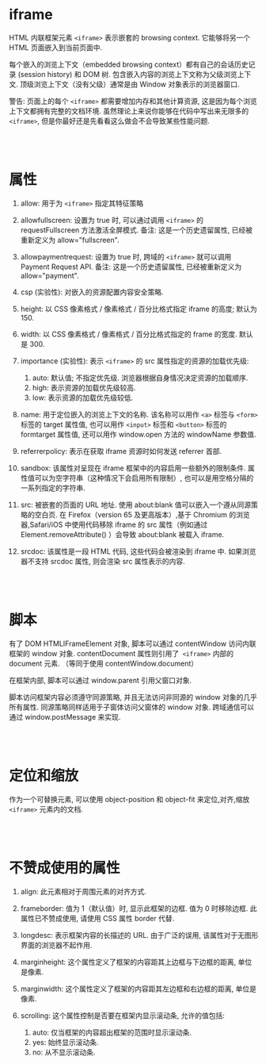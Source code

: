 # iframe

HTML 内联框架元素 `<iframe>` 表示嵌套的 browsing context. 它能够将另一个 HTML 页面嵌入到当前页面中.

每个嵌入的浏览上下文（embedded browsing context）都有自己的会话历史记录 (session history) 和 DOM 树. 包含嵌入内容的浏览上下文称为父级浏览上下文. 顶级浏览上下文（没有父级）通常是由 Window 对象表示的浏览器窗口.

警告: 页面上的每个 `<iframe>` 都需要增加内存和其他计算资源, 这是因为每个浏览上下文都拥有完整的文档环境. 虽然理论上来说你能够在代码中写出来无限多的 `<iframe>`, 但是你最好还是先看看这么做会不会导致某些性能问题.

<br><br>

# 属性

1. allow: 用于为 `<iframe>` 指定其特征策略

2. allowfullscreen: 设置为 true 时, 可以通过调用 `<iframe>` 的 requestFullscreen 方法激活全屏模式.
   备注: 这是一个历史遗留属性, 已经被重新定义为 allow="fullscreen".

3. allowpaymentrequest: 设置为 true 时, 跨域的 `<iframe>` 就可以调用 Payment Request API.
   备注: 这是一个历史遗留属性, 已经被重新定义为 allow="payment".

4. csp (实验性): 对嵌入的资源配置内容安全策略.

5. height: 以 CSS 像素格式 / 像素格式 / 百分比格式指定 iframe 的高度; 默认为 150.

6. width: 以 CSS 像素格式 / 像素格式 / 百分比格式指定的 frame 的宽度. 默认是 300.

7. importance (实验性): 表示 `<iframe>` 的 src 属性指定的资源的加载优先级:

    1. auto: 默认值; 不指定优先级. 浏览器根据自身情况决定资源的加载顺序.
    2. high: 表示资源的加载优先级较高.
    3. low: 表示资源的加载优先级较低.

8. name: 用于定位嵌入的浏览上下文的名称. 该名称可以用作 `<a>` 标签与 `<form>` 标签的 target 属性值, 也可以用作 `<input>` 标签和 `<button>` 标签的 formtarget 属性值, 还可以用作 window.open 方法的 windowName 参数值.

9. referrerpolicy: 表示在获取 iframe 资源时如何发送 referrer 首部.

10. sandbox: 该属性对呈现在 iframe 框架中的内容启用一些额外的限制条件. 属性值可以为空字符串（这种情况下会启用所有限制）, 也可以是用空格分隔的一系列指定的字符串.

11. src: 被嵌套的页面的 URL 地址. 使用 about:blank 值可以嵌入一个遵从同源策略的空白页. 在 Firefox（version 65 及更高版本）,基于 Chromium 的浏览器,Safari/iOS 中使用代码移除 iframe 的 src 属性（例如通过 Element.removeAttribute() ）会导致 about:blank 被载入 iframe.

12. srcdoc: 该属性是一段 HTML 代码, 这些代码会被渲染到 iframe 中. 如果浏览器不支持 srcdoc 属性, 则会渲染 src 属性表示的内容.

<br><br>

# 脚本

有了 DOM HTMLIFrameElement 对象, 脚本可以通过 contentWindow 访问内联框架的 window 对象. contentDocument 属性则引用了` <iframe>` 内部的 document 元素. （等同于使用 contentWindow.document）

在框架内部, 脚本可以通过 window.parent 引用父窗口对象.

脚本访问框架内容必须遵守同源策略, 并且无法访问非同源的 window 对象的几乎所有属性. 同源策略同样适用于子窗体访问父窗体的 window 对象. 跨域通信可以通过 window.postMessage 来实现.

<br><br>

# 定位和缩放

作为一个可替换元素, 可以使用 object-position 和 object-fit 来定位,对齐,缩放 `<iframe>` 元素内的文档.

<br><br>

# 不赞成使用的属性

1. align: 此元素相对于周围元素的对齐方式.

2. frameborder: 值为 1（默认值）时, 显示此框架的边框. 值为 0 时移除边框. 此属性已不赞成使用, 请使用 CSS 属性 border 代替.

3. longdesc: 表示框架内容的长描述的 URL. 由于广泛的误用, 该属性对于无图形界面的浏览器不起作用.

4. marginheight: 这个属性定义了框架的内容距其上边框与下边框的距离, 单位是像素.

5. marginwidth: 这个属性定义了框架的内容距其左边框和右边框的距离, 单位是像素.

6. scrolling: 这个属性控制是否要在框架内显示滚动条, 允许的值包括:
    1. auto: 仅当框架的内容超出框架的范围时显示滚动条.
    2. yes: 始终显示滚动条.
    3. no: 从不显示滚动条.

<br>
